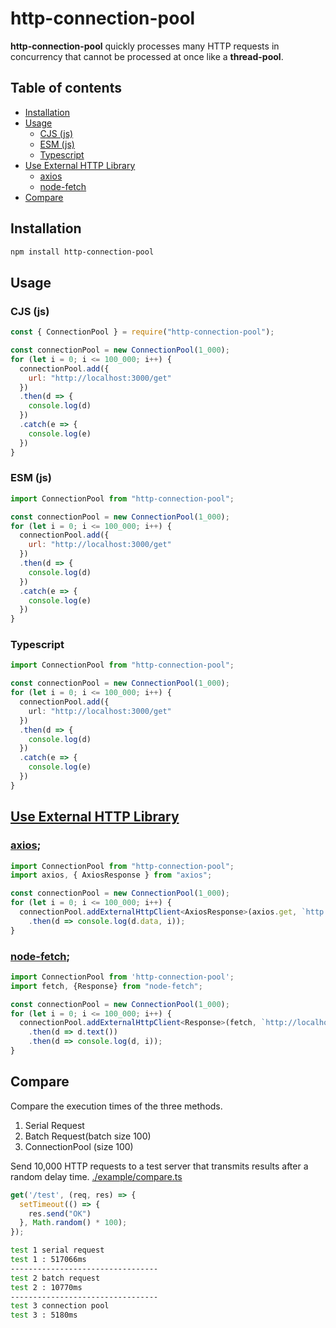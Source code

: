 # http-connection-pool
**http-connection-pool** quickly processes many HTTP requests in concurrency that cannot be processed at once like a **thread-pool**.

## Table of contents
* [Installation](#installation)
* [Usage](#usage)
  * [CJS (js)](#cjs-js)
  * [ESM (js)](#esm-js)
  * [Typescript](#typescript)  
* [Use External HTTP Library](#use-external-http-library)
  * [axios](#axios)
  * [node-fetch](#node-fetch)
* [Compare](#compare)

## Installation
```bash
npm install http-connection-pool
```

## Usage
### CJS (js)
```javascript
const { ConnectionPool } = require("http-connection-pool");

const connectionPool = new ConnectionPool(1_000);
for (let i = 0; i <= 100_000; i++) {
  connectionPool.add({
    url: "http://localhost:3000/get"
  })
  .then(d => {
    console.log(d)
  })
  .catch(e => {
    console.log(e)
  })
}
```

### ESM (js)
```javascript
import ConnectionPool from "http-connection-pool";

const connectionPool = new ConnectionPool(1_000);
for (let i = 0; i <= 100_000; i++) {
  connectionPool.add({
    url: "http://localhost:3000/get"
  })
  .then(d => {
    console.log(d)
  })
  .catch(e => {
    console.log(e)
  })
}
```

### Typescript
```typescript
import ConnectionPool from "http-connection-pool";

const connectionPool = new ConnectionPool(1_000);
for (let i = 0; i <= 100_000; i++) {
  connectionPool.add({
    url: "http://localhost:3000/get"
  })
  .then(d => {
    console.log(d)
  })
  .catch(e => {
    console.log(e)
  })
}
```

## [Use External HTTP Library](./example/other-agent/)
### [axios](./example//other-agent/axios.ts);
```typescript
import ConnectionPool from "http-connection-pool";
import axios, { AxiosResponse } from "axios";

const connectionPool = new ConnectionPool(1_000);
for (let i = 0; i <= 100_000; i++) {
  connectionPool.addExternalHttpClient<AxiosResponse>(axios.get, `http://localhost:${PORT}/test`)
    .then(d => console.log(d.data, i));
}
```

### [node-fetch](./example//other-agent/node-fetch.ts);
```typescript
import ConnectionPool from 'http-connection-pool';
import fetch, {Response} from "node-fetch";

const connectionPool = new ConnectionPool(1_000);
for (let i = 0; i <= 100_000; i++) {
  connectionPool.addExternalHttpClient<Response>(fetch, `http://localhost:${PORT}/test`)
    .then(d => d.text())
    .then(d => console.log(d, i));
}
```


## Compare
Compare the execution times of the three methods.
1. Serial Request
2. Batch Request(batch size 100)
3. ConnectionPool (size 100)

Send 10,000 HTTP requests to a test server that transmits results after a random delay time.
[./example/compare.ts](./example/compare.ts)
```javascript
get('/test', (req, res) => {
  setTimeout(() => {
    res.send("OK")
  }, Math.random() * 100);
});
```
```bash
test 1 serial request
test 1 : 517066ms
---------------------------------
test 2 batch request
test 2 : 10770ms
---------------------------------
test 3 connection pool
test 3 : 5180ms
```
